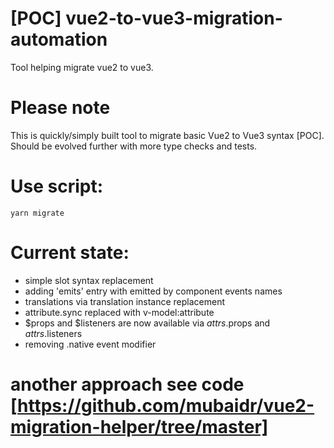 # [POC] vue2-to-vue3-migration-automation
Tool helping migrate vue2 to vue3.

# Please note
This is quickly/simply built tool to migrate basic Vue2 to Vue3 syntax [POC]. Should be evolved further with more type checks and tests.

# Use script:
`yarn migrate`

# Current state:
- simple slot syntax replacement
- adding 'emits' entry with emitted by component events names
- translations via translation instance replacement
- attribute.sync replaced with v-model:attribute
- $props and $listeners are now available via $attrs.$props and $attrs.$listeners
- removing .native event modifier


# another approach see code [https://github.com/mubaidr/vue2-migration-helper/tree/master]